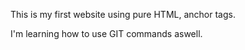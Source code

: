 This is my first website using pure HTML, anchor tags.

I'm learning how to use GIT commands aswell.
